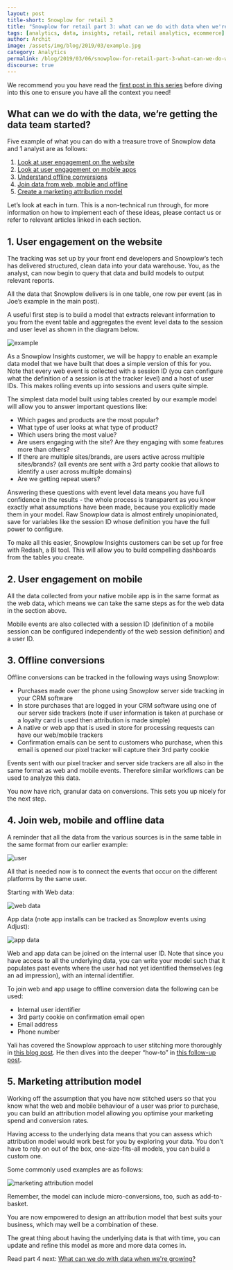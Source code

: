 ```yaml
---
layout: post
title-short: Snowplow for retail 3
title: "Snowplow for retail part 3: what can we do with data when we're getting started?"
tags: [analytics, data, insights, retail, retail analytics, ecommerce]
author: Archit
image: /assets/img/blog/2019/03/example.jpg
category: Analytics
permalink: /blog/2019/03/06/snowplow-for-retail-part-3-what-can-we-do-with-data-when-were-getting-started/
discourse: true
---
```


We recommend you you have read the [first post in this series][part-1] before diving into this one to ensure you have all the context you need!

<h2>What can we do with the data, we’re getting the data team started?</h2>

Five example of what you can do with a treasure trove of Snowplow data and 1 analyst are as follows:

1. [Look at user engagement on the website](#web)
2. [Look at user engagement on mobile apps](#mobile)
3. [Understand offline conversions](#offline)
4. [Join data from web, mobile and offline](#join)
5. [Create a marketing attribution model](#model)

Let’s look at each in turn. This is a non-technical run through, for more information on how to implement each of these ideas, please contact us or refer to relevant articles linked in each section.

<h2 id="web">1. User engagement on the website</h2>

The tracking was set up by your front end developers and Snowplow’s tech has delivered structured, clean data into your data warehouse. You, as the analyst, can now begin to query that data and build models to output relevant reports.

All the data that Snowplow delivers is in one table, one row per event (as in Joe’s example in the main post).

A useful first step is to build a model that extracts relevant information to you from the event table and aggregates the event level data to the session and user level as shown in the diagram below.


![example][example]

As a Snowplow Insights customer, we will be happy to enable an example data model that we have built that does a simple version of this for you. Note that every web event is collected with a session ID (you can configure what the definition of a session is at the tracker level) and a host of user IDs. This makes rolling events up into sessions and users quite simple.

The simplest data model built using tables created by our example model will allow you to answer important questions like:

- Which pages and products are the most popular?
- What type of user looks at what type of product?
- Which users bring the most value?
- Are users engaging with the site? Are they engaging with some features more than others?
- If there are multiple sites/brands, are users active across multiple sites/brands? (all events are sent with a 3rd party cookie that allows to identify a user across multiple domains)
- Are we getting repeat users?

Answering these questions with event level data means you have full confidence in the results - the whole process is transparent as you know exactly what assumptions have been made, because you explicitly made them in your model. Raw Snowplow data is almost entirely unopinionated, save for variables like the session ID whose definition you have the full power to configure.

To make all this easier, Snowplow Insights customers can be set up for free with Redash, a BI tool. This will allow you to build compelling dashboards from the tables you create.

<h2 id="mobile">2. User engagement on mobile</h2>

All the data collected from your native mobile app is in the same format as the web data, which means we can take the same steps as for the web data in the section above.

Mobile events are also collected with a session ID (definition of a mobile session can be configured independently of the web session definition) and a user ID.

<h2 id="offline">3. Offline conversions</h2>

Offline conversions can be tracked in the following ways using Snowplow:

- Purchases made over the phone using Snowplow server side tracking in your CRM software
- In store purchases that are logged in your CRM software using one of our server side trackers (note if user information is taken at purchase or a loyalty card is used then attribution is made simple)
- A native or web app that is used in store for processing requests can have our web/mobile trackers
- Confirmation emails can be sent to customers who purchase, when this email is opened our pixel tracker will capture their 3rd party cookie

Events sent with our pixel tracker and server side trackers are all also in the same format as web and mobile events. Therefore similar workflows can be used to analyze this data.

You now have rich, granular data on conversions. This sets you up nicely for the next step.


<h2 id="join">4. Join web, mobile and offline data</h2>

A reminder that all the data from the various sources is in the same table in the same format from our earlier example:

![user][cookie]

All that is needed now is to connect the events that occur on the different platforms by the same user.

Starting with Web data:

![web data][web]

App data (note app installs can be tracked as Snowplow events using Adjust):

![app data][app]

Web and app data can be joined on the internal user ID. Note that since you have access to all the underlying data, you can write your model such that it populates past events where the user had not yet identified themselves (eg an ad impression), with an internal identifier.

To join web and app usage to offline conversion data the following can be used:
- Internal user identifier
- 3rd party cookie on confirmation email open
- Email address
- Phone number

Yali has covered the Snowplow approach to user stitching more thoroughly in [this blog post][stitching]. He then dives into the deeper “how-to” in [this follow-up post][identity].

<h2 id="model">5. Marketing attribution model</h2>

Working off the assumption that you have now stitched users so that you know what the web and mobile behaviour of a user was prior to purchase, you can build an attribution model allowing you optimise your marketing spend and conversion rates.

Having access to the underlying data means that you can assess which attribution model would work best for you by exploring your data. You don’t have to rely on out of the box, one-size-fits-all models, you can build a custom one.

Some commonly used examples are as follows:

![marketing attribution model][model]

Remember, the model can include micro-conversions, too, such as add-to-basket.

You are now empowered to design an attribution model that best suits your business, which may well be a combination of these.

The great thing about having the underlying data is that with time, you can update and refine this model as more and more data comes in.

Read part 4 next: [What can we do with data when we're growing?][part-4]








[part-1]: /blog/2019/03/06/snowplow-for-retail-part-1-how-can-I-use-snowplow/

[part-4]: /blog/2019/03/06/snowplow-for-retail-part-5-what-can-we-do-with-data-when-were-well-established/

[example]: /assets/img/blog/2019/03/example.jpg

[cookie]: /assets/img/blog/2019/03/cookie.png

[web]: /assets/img/blog/2019/03/web-data.png

[app]: /assets/img/blog/2019/03/app-data.png

[stitching]: https://snowplowanalytics.com/blog/2014/04/16/identity-stitching-snowplow-vs-google-universal-analytics-kissmetrics-and-mixpanel/

[identity]: https://discourse.snowplowanalytics.com/t/identifying-users-identity-stitching/31

[model]: /assets/img/blog/2019/03/model.png
